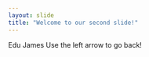 ```yaml
---
layout: slide
title: "Welcome to our second slide!"
---
```

Edu James
Use the left arrow to go back!
